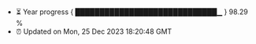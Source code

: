 - ⏳ Year progress { █████████████████████████████▁ } 98.29 %
- ⏰ Updated on Mon, 25 Dec 2023 18:20:48 GMT

